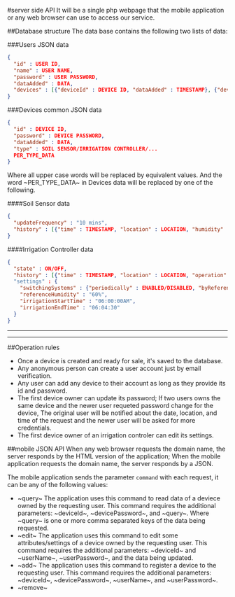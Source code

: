 #server side API
It will be a single php webpage that the mobile application or any web browser can use to access our service.

##Database structure
The data base contains the following two lists of data:

###Users JSON data
```JSON
{
  "id" : USER ID,
  "name" : USER NAME,
  "password" : USER PASSWORD,
  "dataAdded" : DATA,
  "devices" : [{"deviceId" : DEVICE ID, "dataAdded" : TIMESTAMP}, {"deviceId" : DEVICE ID, "dataAdded" : TIMESTAMP} ...]
}
```

###Devices common JSON data
```JSON
{
  "id" : DEVICE ID,
  "password" : DEVICE PASSWORD,
  "dataAdded" : DATA,
  "type" : SOIL SENSOR/IRRIGATION CONTROLLER/...
  PER_TYPE_DATA
}
```

Where all upper case words will be replaced by equivalent values. And the word ~PER_TYPE_DATA~ in Devices data will be replaced by one of the following.

####Soil Sensor data
```JSON
{
  "updateFrequency" : "10 mins",
  "history" : [{"time" : TIMESTAMP, "location" : LOCATION, "humidity" : HUMIDITY}, {"time" : TIMESTAMP, "location" : LOCATION, "humidity" : HUMIDITY}, ...]
}
```
####Irrigation Controller data
```JSON
{
  "state" : ON/OFF,
  "history" : [{"time" : TIMESTAMP, "location" : LOCATION, "operation" : SWITCHED ON/OFF}, {"time" : TIMESTAMP, "location" : LOCATION, "operation" : SWITCHED ON/OFF}]
  "settings" : {
    "switchingSystems" : {"periodically" : ENABLED/DISABLED, "byReference" : ENABLED/DISABLED, "auto" : ENABLED/DISABLED},
    "referenceHumidity" : "60%",
    "irrigationStartTime" : "06:00:00AM",
    "irrigationEndTime" : "06:04:30"
  }
}
```

---
---

##Operation rules
- Once a device is created and ready for sale, it's saved to the database.
- Any anonymous person can create a user account just by email verification.
- Any user can add any device to their account as long as they provide its id and password.
- The first device owner can update its password; If two users owns the same device and the newer user requeted password change for the device, The original user will be notified about the date, location, and time of the request and the newer user will be asked for more credentials.
- The first device owner of an irrigation controler can edit its settings.


##mobile JSON API
When any web browser requests the domain name, the server responds by the HTML version of the application; When the mobile application requests the domain name, the server responds by a JSON.

The mobile application sends the parameter ```command``` with each request, it can be any of the following values:
- ~query~
  The application uses this command to read data of a deviece owned by the requesting user.
    This command requires the additional parameters: ~deviceId~, ~devicePassword~, and ~query~.
    Where ~query~ is one or more comma separated keys of the data being requested.
- ~edit~
  The application uses this command to edit some attributes/settings of a device owned by the requesting user.
    This command requires the additional parameters: ~deviceId~ and ~userName~, ~userPassword~, and the data being updated.
- ~add~
  The application uses this command to register a device to the requesting user.
    This command requires the additional parameters: ~deviceId~, ~devicePassword~, ~userName~, and ~userPassword~.
- ~remove~
